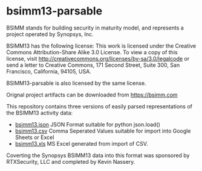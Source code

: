 # bsimm13-parsable

BSIMM stands for building security in maturity model, and represents a project operated by Synopsys, Inc. 

BSIMM13 has the following license:
This work is licensed under the Creative Commons Attribution-Share Alike 3.0 License. To view a copy of this license, visit http://creativecommons.org/licenses/by-sa/3.0/legalcode or send a letter to Creative Commons, 171 Second Street, Suite 300, San Francisco, California, 94105, USA.

BSIMM13-parsable is also licensed by the same license.

Orignal project artifacts can be downloaded from https://bsimm.com

This repository contains three versions of easily parsed representations of the BSIMM13 activity data:
* [bsimm13.json](bsimm13.json) JSON Format suitable for python json.load()
* [bsimm13.csv](bsimm13.csv) Comma Seperated Values suitable for import into Google Sheets or Excel
* [bsimm13.xls](bsimm13.xls) MS Excel generated from import of CSV.

Coverting the Synopsys BSIMM13 data into this format was sponsored by RTXSecurity, LLC and completed by Kevin Nassery.
